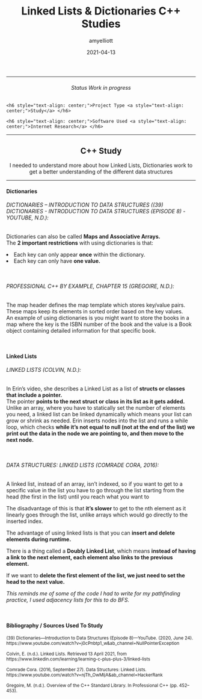 ﻿---
layout: post
title:  "Linked Lists & Dictionaries C++ Studies"
type: "Study Blog"
color: "background-color: darkslateblue"
summary: "I needed to understand more about how Linked Lists, Dictionaries work to get a better understanding of the different data structures."
author: amyelliott
date: '2021-04-13'
category: ['study', 'self-directed', 'programming']
thumbnail: /assets/img/posts/BlockyRoadUnreal/cover.png
keywords: cplusplus, self-directed-study
permalink: /blog/linked-list-dictionary-study/
usemathjax: true
---
<!---Keep this here-->
<!---Part of the collapsible group items // Ref: https://codepen.io/nhembram/pen/XKEJJp -->
<script>
     $('.panel-collapse').on('show.bs.collapse', function () {
        $(this).siblings('.panel-heading').addClass('active');
      });

      $('.panel-collapse').on('hide.bs.collapse', function () {
        $(this).siblings('.panel-heading').removeClass('active');
      });
</script>

<!--- This HR is nice to have here, to seperate the status of the game -->
<hr>


<!--- -------------------------------------------------------------- -->
<!--- This is for the status of the game, every game should have one -->
<!--- -------------------------------------------------------------- -->
<div class="status-card">
    <h6 style="text-align: center;">Status <a style="text-align: center;">Work in progress</a> </h6> 

    <h6 style="text-align: center;">Project Type <a style="text-align: center;">Study</a> </h6>      

    <h6 style="text-align: center;">Software Used <a style="text-align: center;">Internet Research</a> </h6>    
</div>

<!--- This HR is nice to have here, to seperate the status of the game -->
<hr>

<!--- -------------------------------------------------------------------- -->
<!--- This is for the main description of the game, this is very important -->
<!--- -------------------------------------------------------------------- -->
<div class = "card">
    <h2 style="text-align: center;">C++ Study</h2>
    <p style="text-align: center;">I needed to understand more about how Linked Lists, Dictionaries work to get a better understanding of the different data structures</p>
</div>

<hr>

<!--- -------------------------------------------------------- -->
<!--- This is the collapsible which I will be using.           -->
<!--- I will use these to write about what I done for the game -->
<!--- -------------------------------------------------------- -->

<h4>Dictionaries</h4>
<h6>DICTIONARIES – INTRODUCTION TO DATA STRUCTURES ((39) DICTIONARIES - INTRODUCTION TO DATA STRUCTURES (EPISODE 8) - YOUTUBE, N.D.): </h6>
<p>Dictionaries can also be called <b>Maps and Associative Arrays.</b> <br /> The <b>2 important restrictions</b> with using dictionaries is that: <br /> <li>Each key can only appear <b>once</b> within the dictionary. </li> <li> Each key can only have <b>one value.</b> </li> </p>
<br /> 
<h6>PROFESSIONAL C++ BY EXAMPLE, CHAPTER 15 (GREGOIRE, N.D.): </h6>
<p>The map header defines the map template which stores key/value pairs. These maps keep its elements in sorted order based on the key values. <br /> An example of using dictionaries is you might want to store the books in a map where the key is the ISBN number of the book and the value is a Book object containing detailed information for that specific book.</p>

<br />
<h4>Linked Lists</h4>
<h6>LINKED LISTS (COLVIN, N.D.): </h6>
<p>In Erin’s video, she describes a Linked List as a list of <b>structs or classes that include a pointer.</b> <br />The pointer <b>points to the next struct or class in its list as it gets added.</b> <br /> Unlike an array,  where you have to statically set the number of elements you need, a linked list can be linked dynamically which means your list can grow or shrink as needed. Erin inserts nodes into the list and runs a while loop, which checks <b>while it’s not equal to null (not at the end of the list) we print out the data in the node we are pointing to, and then move to the next node.</b></p>        
<br />
<h6>DATA STRUCTURES: LINKED LISTS (COMRADE CORA, 2016): </h6>
<p>A linked list, instead of an array, isn’t indexed, so if you want to get to a specific value in the list you have to go through the list starting from the head (the first in the list) until you reach what you want to <br /></p>
<p>The disadvantage of this is that <b>it’s slower</b> to get to the nth element as it linearly goes through the list, unlike arrays which would go directly to the inserted index. <br /></p>
<p>The advantage of using linked lists is that you can <b>insert and delete elements during runtime.</b><br /></p>
<p>There is a thing called a <b>Doubly Linked List</b>, which means <b>instead of having a link to the next element, each element also links to the previous element.</b><br /></p>
<p>If we want to <b>delete the first element of the list, we just need to set the head to the next value.</b><br /></p>
<p><i>This reminds me of some of the code I had to write for my pathfinding practice, I used adjacency lists for this to do BFS.</i><br /></p>

<br />

<h4><b>Bibliography / Sources Used To Study</b></h4>
<p><small>(39) Dictionaries—Introduction to Data Structures (Episode 8)—YouTube. (2020, June 24). https://www.youtube.com/watch?v=j0cPnbtp1_w&ab_channel=NullPointerException </small> <br /><p>
<p><small>Colvin, E. (n.d.). Linked Lists. Retrieved 13 April 2021, from https://www.linkedin.com/learning/learning-c-plus-plus-3/linked-lists </small><br /><p>
<p><small>Comrade Cora. (2016, September 27). Data Structures: Linked Lists. https://www.youtube.com/watch?v=njTh_OwMljA&ab_channel=HackerRank </small><br /><p>
<p><small>Gregoire, M. (n.d.). Overview of the C++ Standard Library. In Professional C++ (pp. 452–453). </small><br /><p>